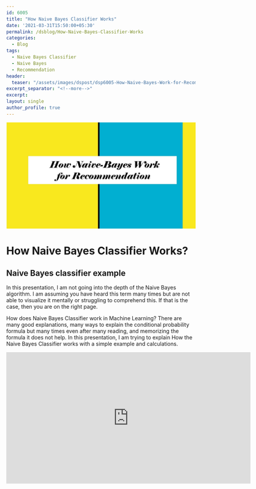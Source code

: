 ```yaml
---
id: 6005    
title: "How Naive Bayes Classifier Works"
date: '2021-03-31T15:50:00+05:30'
permalink: /dsblog/How-Naive-Bayes-Classifier-Works
categories:
  - Blog
tags:
  - Naive Bayes Classifier
  - Naive Bayes
  - Recommendation
header:
  teaser: "/assets/images/dspost/dsp6005-How-Naive-Bayes-Work-for-Recommendation.jpg"
excerpt_separator: "<!--more-->"
excerpt:
layout: single
author_profile: true
---
```


![Naive Bayes](/assets/images/dspost/dsp6005-How-Naive-Bayes-Work-for-Recommendation.jpg)   

# How Naive Bayes Classifier Works?

## Naive Bayes classifier example

In this presentation, I am not going into the depth of the Naive Bayes algorithm. I am assuming you have heard this term many times but are not able to visualize it mentally or struggling to comprehend this. If that is the case, then you are on the right page.

How does Naive Bayes Classifier work in Machine Learning? There are many good explanations, many ways to explain the conditional probability formula but many times even after many reading, and memorizing the formula it does not help. In this presentation, I am trying to explain How the Naive Bayes Classifier works with a simple example and calculations.

<iframe src="https://docs.google.com/presentation/d/e/2PACX-1vRfH1Ccb_BQpI75hlkDzvUkEz9GZ-sotBNcem1kUZfPlANjvIcEhGqUsiVuloPjcjmrWk356gba3FIt/embed?start=false&loop=false&delayms=3000" frameborder="0" width="650" height="350" allowfullscreen="true" mozallowfullscreen="true" webkitallowfullscreen="true"></iframe>













